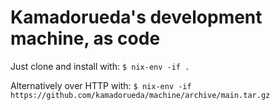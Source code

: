 # Kamadorueda's development machine, as code

Just clone and install with: `$ nix-env -if .`

Alternatively over HTTP with:
`$ nix-env -if https://github.com/kamadorueda/machine/archive/main.tar.gz`

